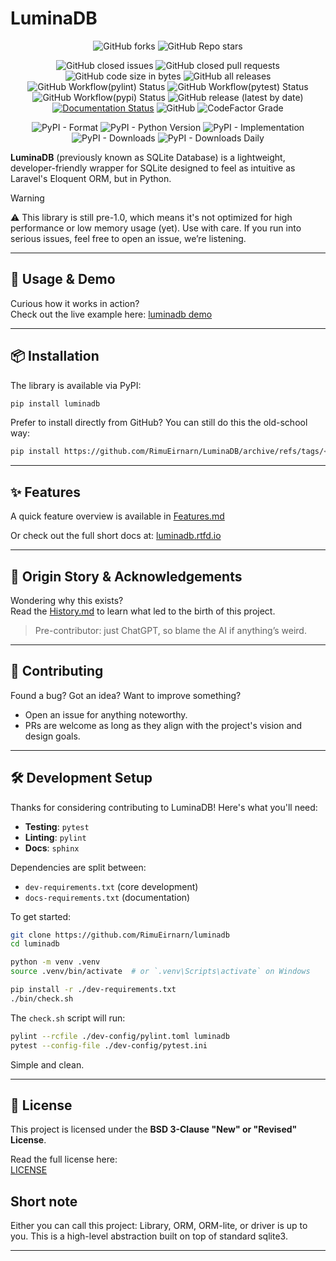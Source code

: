 # LuminaDB

<div align="center">

![GitHub forks](https://img.shields.io/github/forks/RimuEirnarn/luminadb?style=social)
![GitHub Repo stars](https://img.shields.io/github/stars/RimuEirnarn/luminadb?style=social)

![GitHub closed issues](https://img.shields.io/github/issues-closed-raw/RimuEirnarn/luminadb)
![GitHub closed pull requests](https://img.shields.io/github/issues-pr-closed/RimuEirnarn/luminadb)
![GitHub code size in bytes](https://img.shields.io/github/languages/code-size/RimuEirnarn/luminadb)
![GitHub all releases](https://img.shields.io/github/downloads/RimuEirnarn/luminadb/total)
![GitHub Workflow(pylint) Status](https://img.shields.io/github/actions/workflow/status/RimuEirnarn/luminadb/pylint.yml?label=lint)
![GitHub Workflow(pytest) Status](https://img.shields.io/github/actions/workflow/status/RimuEirnarn/luminadb/pytest.yml?label=tests)
![GitHub Workflow(pypi) Status](https://img.shields.io/github/actions/workflow/status/RimuEirnarn/luminadb/python-publish.yml)
![GitHub release (latest by date)](https://img.shields.io/github/v/release/RimuEirnarn/luminadb)
[![Documentation Status](https://readthedocs.org/projects/luminadb/badge/?version=latest)](https://luminadb.readthedocs.io/en/latest/?badge=latest)
![GitHub](https://img.shields.io/github/license/RimuEirnarn/luminadb)
![CodeFactor Grade](https://img.shields.io/codefactor/grade/github/RimuEirnarn/luminadb)

![PyPI - Format](https://img.shields.io/pypi/format/luminadb)
![PyPI - Python Version](https://img.shields.io/pypi/pyversions/luminadb?label=min%20python)
![PyPI - Implementation](https://img.shields.io/pypi/implementation/luminadb)
![PyPI - Downloads](https://img.shields.io/pypi/dm/luminadb?label=%28PyPI%29%20downloads)
![PyPI - Downloads Daily](https://img.shields.io/pypi/dd/luminadb?label=(PyPI)%20downloads%20daily)

</div>

**LuminaDB** (previously known as SQLite Database) is a lightweight, developer-friendly wrapper for SQLite designed to feel as intuitive as Laravel's Eloquent ORM, but in Python.

> [!WARNING]
> ⚠️ This library is still pre-1.0, which means it's not optimized for high performance or low memory usage (yet). Use with care. If you run into serious issues, feel free to open an issue, we’re listening.

---

## 🚀 Usage & Demo

Curious how it works in action?  
Check out the live example here: [luminadb demo](https://github.com/RimuEirnarn/LuminaDB_demo)

---

## 📦 Installation

The library is available via PyPI:

```sh
pip install luminadb
```

Prefer to install directly from GitHub? You can still do this the old-school way:

```sh
pip install https://github.com/RimuEirnarn/LuminaDB/archive/refs/tags/<latest-version>.zip
```

---

## ✨ Features

A quick feature overview is available in [Features.md](https://github.com/RimuEirnarn/LuminaDB/blob/main/docs/SimpleGuide.md)

Or check out the full short docs at:
[luminadb.rtfd.io](https://luminadb.rtfd.io/)

---

## 📖 Origin Story & Acknowledgements

Wondering why this exists?  
Read the [History.md](History.md) to learn what led to the birth of this project.

> Pre-contributor: just ChatGPT, so blame the AI if anything’s weird.

---

## 🤝 Contributing

Found a bug? Got an idea? Want to improve something?

- Open an issue for anything noteworthy.
- PRs are welcome as long as they align with the project's vision and design goals.

---

## 🛠️ Development Setup

Thanks for considering contributing to LuminaDB! Here's what you'll need:

- **Testing**: `pytest`
- **Linting**: `pylint`
- **Docs**: `sphinx`

Dependencies are split between:
- `dev-requirements.txt` (core development)
- `docs-requirements.txt` (documentation)

To get started:

```sh
git clone https://github.com/RimuEirnarn/luminadb
cd luminadb

python -m venv .venv
source .venv/bin/activate  # or `.venv\Scripts\activate` on Windows

pip install -r ./dev-requirements.txt
./bin/check.sh
```

The `check.sh` script will run:

```sh
pylint --rcfile ./dev-config/pylint.toml luminadb
pytest --config-file ./dev-config/pytest.ini
```

Simple and clean.

---

## 📄 License

This project is licensed under the **BSD 3-Clause "New" or "Revised" License**.

Read the full license here:  
[LICENSE](https://github.com/RimuEirnarn/LuminaDB/blob/main/LICENSE)

## Short note

Either you can call this project: Library, ORM, ORM-lite, or driver is up to you. This is a high-level abstraction built on top of standard sqlite3.

---

